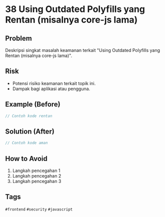 # 38 Using Outdated Polyfills yang Rentan (misalnya core-js lama)

## Problem
Deskripsi singkat masalah keamanan terkait "Using Outdated Polyfills yang Rentan (misalnya core-js lama)".

## Risk
- Potensi risiko keamanan terkait topik ini.
- Dampak bagi aplikasi atau pengguna.

## Example (Before)
```javascript
// Contoh kode rentan
```

## Solution (After)
```javascript
// Contoh kode aman
```

## How to Avoid
1. Langkah pencegahan 1
2. Langkah pencegahan 2
3. Langkah pencegahan 3

## Tags
`#frontend` `#security` `#javascript`
